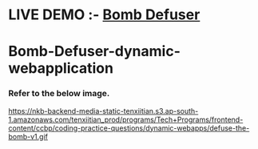 # LIVE DEMO :- <a href="https://bombdefuser1.ccbp.tech/">Bomb Defuser</a>
# Bomb-Defuser-dynamic-webapplication</br>

### Refer to the below image.</br>

https://nkb-backend-media-static-tenxiitian.s3.ap-south-1.amazonaws.com/tenxiitian_prod/programs/Tech+Programs/frontend-content/ccbp/coding-practice-questions/dynamic-webapps/defuse-the-bomb-v1.gif</br>
